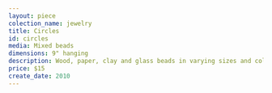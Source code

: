 ```yaml
---
layout: piece
colection_name: jewelry
title: Circles
id: circles
media: Mixed beads
dimensions: 9" hanging
description: Wood, paper, clay and glass beads in varying sizes and colors.
price: $15
create_date: 2010
---
```

